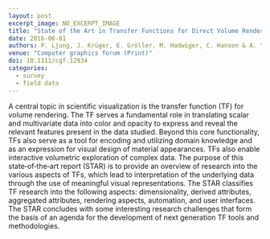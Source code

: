 ```yaml
---
layout: post
excerpt_image: NO_EXCERPT_IMAGE
title: "State of the Art in Transfer Functions for Direct Volume Rendering"
date: 2016-06-01
authors: P. Ljung, J. Krüger, E. Gröller, M. Hadwiger, C. Hansen & A. Ynnerman
venue: "Computer graphics forum (Print)"
doi: 10.1111/cgf.12934
categories:
  - survey
  - field data
---
```

A central topic in scientific visualization is the transfer function (TF) for volume rendering. The TF serves a fundamental role in translating scalar and multivariate data into color and opacity to express and reveal the relevant features present in the data studied. Beyond this core functionality, TFs also serve as a tool for encoding and utilizing domain knowledge and as an expression for visual design of material appearances. TFs also enable interactive volumetric exploration of complex data. The purpose of this state‐of‐the‐art report (STAR) is to provide an overview of research into the various aspects of TFs, which lead to interpretation of the underlying data through the use of meaningful visual representations. The STAR classifies TF research into the following aspects: dimensionality, derived attributes, aggregated attributes, rendering aspects, automation, and user interfaces. The STAR concludes with some interesting research challenges that form the basis of an agenda for the development of next generation TF tools and methodologies.
